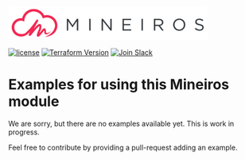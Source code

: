 [<img src="https://raw.githubusercontent.com/mineiros-io/brand/3bffd30e8bdbbde32c143e2650b2faa55f1df3ea/mineiros-primary-logo.svg" width="400"/>][homepage]

[![license][badge-license]][apache20]
[![Terraform Version][badge-terraform]][releases-terraform]
[![Join Slack][badge-slack]][slack]

# Examples for using this Mineiros module

<!-- - [example/] Create a Resource. -->

We are sorry, but there are no examples available yet. This is work in progress.

Feel free to contribute by providing a pull-request adding an example.

<!-- References -->
<!-- markdown-link-check-disable -->

[example/]: https://github.com/mineiros-io/terraform-google-network-subnet/blob/main/examples/example

<!-- markdown-link-check-enable -->

[homepage]: https://mineiros.io/?ref=terraform-google-network-subnet
[badge-license]: https://img.shields.io/badge/license-Apache%202.0-brightgreen.svg
[badge-terraform]: https://img.shields.io/badge/terraform-1.x-623CE4.svg?logo=terraform
[badge-slack]: https://img.shields.io/badge/slack-@mineiros--community-f32752.svg?logo=slack
[badge-semver]: https://img.shields.io/github/v/tag/mineiros-io/terraform-google-network-subnet.svg?label=latest&sort=semver

<!-- markdown-link-check-disable -->

[releases-github]: https://github.com/mineiros-io/terraform-google-network-subnet/releases

<!-- markdown-link-check-enable -->

[releases-terraform]: https://github.com/hashicorp/terraform/releases
[apache20]: https://opensource.org/licenses/Apache-2.0
[slack]: https://join.slack.com/t/mineiros-community/shared_invite/zt-ehidestg-aLGoIENLVs6tvwJ11w9WGg
